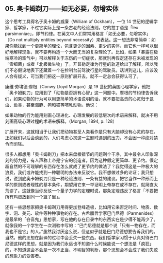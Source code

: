 ## 05. 奥卡姆剃刀——如无必要，勿增实体

这个思考工具得名于奥卡姆的威廉（William of Ockham），一位 14 世纪的逻辑学家、哲学家，不过它实际上是一条古老的经验法则。它的拉丁语是「lex parsimoniae」，即节约律。在英文中人们常常用格言「如无必要，勿增实体」（Do not multiply entities beyond necessity）来表达。这一想法非常简单：如果你能找到一个更简单的理论，包含更少的因素、更少的实体，而它也一样可以很好地解释现象，就不要再构造一个大而无当的复杂理论了。比如，如果「暴露在极端寒冷的空气中」可以解释关于冻伤的一切症状，那就别再假定还存在未被发现的「雪细菌」或者「北极微生物」了。开普勒定律为行星的轨道给出了解释，所以我们不必假设地表下还藏着一个在控制台前驾驶行星的驾驶员。话讲到这儿，应该没人会有疑义，可当我们把这一原则扩展开去，就不一定总会获得认可了。

康维·劳埃德·摩根（Conwy Lloyd Morgan）是 19 世纪的英国心理学家，他把「奥卡姆剃刀」应用到了「动物是否拥有心智」这一问题中。摩根的节约律告诉我们，如果动物的行为可以用更简单的术语说明的话，就不要把高贵的心灵归于昆虫、鱼类，甚至海豚、狗和猫等哺乳动物。他说：

如果动物的行为能用刻画心理进化、心理发展的较低层次的术语来解释，就决不用刻画高级心理过程的术语来解释。（Morgan, 1894, p. 128）

扩展开来，这就相当于让我们把动物甚至人类看作是只有大脑却没有心灵的存在。正如我们以后会谈到的，人们考虑心灵这一主题时遇到的压力，不会因一种绝对禁令而消除。

很多人都想用「奥卡姆剃刀」把本来盘根错节的问题剃个干净，其中最令人印象深刻的努力是，有人声称上帝是宇宙的创造者，因为这种假定更简单、更节约。假定超自然的不可理解的东西存在怎么就成了更节约的做法了？我觉得这是一种极大的浪费，我们或许能找到一种聪明的办法来反驳它。我不想做过多的论证；我只想说，说到底奥卡姆剃刀只是一种经验法则、一条有益的建议。把它当作一种形而上学的原则或者理性的基本条件，期望用它来一举证明上帝存在或不存在，就简直太荒谬了。这就像当你反驳一个量子力学的定理时说，那条定理违反了格言「不要把所有鸡蛋放到同一个篮子里」。

还有一些思想家把奥卡姆剃刀用得更加登峰造极，比如用它来否定时间、物质、数字、洞、美元、软件等种种事物的存在。古希腊哲学家巴门尼德（Parmenides）是最早的「吝啬鬼」思想家，写在他的存在目录中的东西实在是少得不能再少了。就像我的一个学生在一次测验中写的：“巴门尼德就是那个说「只有一物存在，而我也不是它」的人。”虽然我讨厌这么说，但这似乎就是巴门尼德想要告诉我们的。当然，他的思想在翻译的过程中会丢失一些东西。我们哲学家习惯于认真对待巴门尼德这样的思想，就是因为我们永远也不知道什么时候能说一个想法是「疯狂」的，不知道这会不会是一次不正当、不明智的判断，那个思想会不会成了我们失败的想象力的受害者。